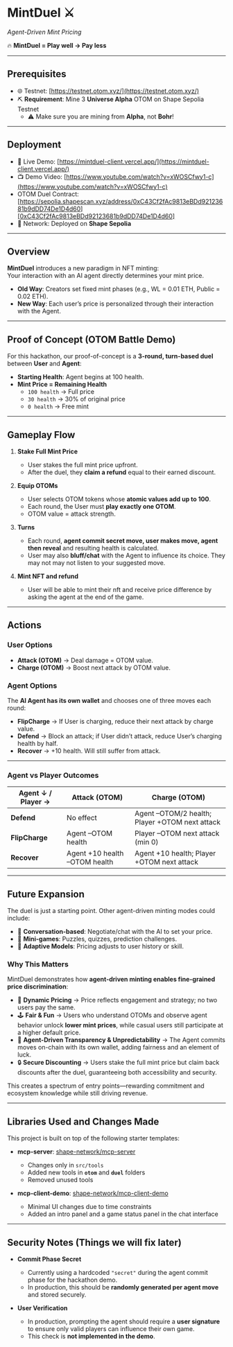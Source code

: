 # MintDuel ⚔️  
*Agent-Driven Mint Pricing*  

🔥 **MintDuel = Play well → Pay less**  

---

## Prerequisites  

- 🌐 Testnet: [https://testnet.otom.xyz/](https://testnet.otom.xyz/)  
- ⛏️ **Requirement**: Mine 3 **Universe Alpha** OTOM on Shape Sepolia Testnet  
  - ⚠️ Make sure you are mining from **Alpha**, not **Bohr**!  

---

## Deployment  

- 🚀 Live Demo: [https://mintduel-client.vercel.app/](https://mintduel-client.vercel.app/)  
- 📺 Demo Video: [https://www.youtube.com/watch?v=xWOSCfwy1-c](https://www.youtube.com/watch?v=xWOSCfwy1-c)
- OTOM Duel Contract: [https://sepolia.shapescan.xyz/address/0xC43Cf2fAc9813eBDd92123681b9dDD74De1D4d60][0xC43Cf2fAc9813eBDd92123681b9dDD74De1D4d60]
- 🌌 Network: Deployed on **Shape Sepolia**  


---

## Overview  

**MintDuel** introduces a new paradigm in NFT minting:  
Your interaction with an AI agent directly determines your mint price.  

- **Old Way**: Creators set fixed mint phases (e.g., WL = 0.01 ETH, Public = 0.02 ETH).  
- **New Way**: Each user’s price is personalized through their interaction with the Agent.  

---

## Proof of Concept (OTOM Battle Demo)  

For this hackathon, our proof-of-concept is a **3-round, turn-based duel** between **User** and **Agent**:  

- **Starting Health**: Agent begins at 100 health.  
- **Mint Price = Remaining Health**  
  - `100 health` → Full price  
  - `30 health` → 30% of original price  
  - `0 health` → Free mint  

---

## Gameplay Flow  

1. **Stake Full Mint Price**  
   - User stakes the full mint price upfront.  
   - After the duel, they **claim a refund** equal to their earned discount.  

2. **Equip OTOMs**  
   - User selects OTOM tokens whose **atomic values add up to 100**.  
   - Each round, the User must **play exactly one OTOM**.  
   - OTOM value = attack strength.  

3. **Turns**  
   - Each round, **agent commit secret move, user makes move, agent then reveal** and resulting health is calculated.  
   - User may also **bluff/chat** with the Agent to influence its choice. They may not may not listen to your suggested move.

4. **Mint NFT and refund**
   - User will be able to mint their nft and receive price difference by asking the agent at the end of the game.

---

## Actions  

### User Options  
- **Attack (OTOM)** → Deal damage = OTOM value.  
- **Charge (OTOM)** → Boost next attack by OTOM value.  

### Agent Options  
The **AI Agent has its own wallet** and chooses one of three moves each round:  
- **FlipCharge** → If User is charging, reduce their next attack by charge value.  
- **Defend** → Block an attack; if User didn’t attack, reduce User’s charging health by half.  
- **Recover** → +10 health. Will still suffer from attack.  

---

### Agent vs Player Outcomes  

| **Agent ↓ / Player →** | **Attack (OTOM)** | **Charge (OTOM)** |
|-------------------------|-------------------|-------------------|
| **Defend**    | No effect | Agent –OTOM/2 health; Player +OTOM next attack |
| **FlipCharge** | Agent –OTOM health | Player –OTOM next attack (min 0) |
| **Recover**   | Agent +10 health –OTOM health | Agent +10 health; Player +OTOM next attack |

---

## Future Expansion  

The duel is just a starting point. Other agent-driven minting modes could include:  

- 💬 **Conversation-based**: Negotiate/chat with the AI to set your price.  
- 🧩 **Mini-games**: Puzzles, quizzes, prediction challenges.  
- 🔄 **Adaptive Models**: Pricing adjusts to user history or skill.  

### Why This Matters  

MintDuel demonstrates how **agent-driven minting enables fine-grained price discrimination**:  

- 🎯 **Dynamic Pricing** → Price reflects engagement and strategy; no two users pay the same.  
- 🕹️ **Fair & Fun** → Users who understand OTOMs and observe agent behavior unlock **lower mint prices**, while casual users still participate at a higher default price.  
- 🤖 **Agent-Driven Transparency & Unpredictability** → The Agent commits moves on-chain with its own wallet, adding fairness and an element of luck.  
- 🔒 **Secure Discounting** → Users stake the full mint price but claim back discounts after the duel, guaranteeing both accessibility and security.  

This creates a spectrum of entry points—rewarding commitment and ecosystem knowledge while still driving revenue.  

---

## Libraries Used and Changes Made  

This project is built on top of the following starter templates:  

- **mcp-server**: [shape-network/mcp-server](https://github.com/shape-network/mcp-server)  
  - Changes only in `src/tools`  
  - Added new tools in **`otom`** and **`duel`** folders  
  - Removed unused tools  

- **mcp-client-demo**: [shape-network/mcp-client-demo](https://github.com/shape-network/mcp-client-demo)  
  - Minimal UI changes due to time constraints  
  - Added an intro panel and a game status panel in the chat interface  

---

## Security Notes  (Things we will fix later)

- **Commit Phase Secret**  
  - Currently using a hardcoded `"secret"` during the agent commit phase for the hackathon demo.  
  - In production, this should be **randomly generated per agent move** and stored securely.  

- **User Verification**  
  - In production, prompting the agent should require a **user signature** to ensure only valid players can influence their own game.  
  - This check is **not implemented in the demo**.  
